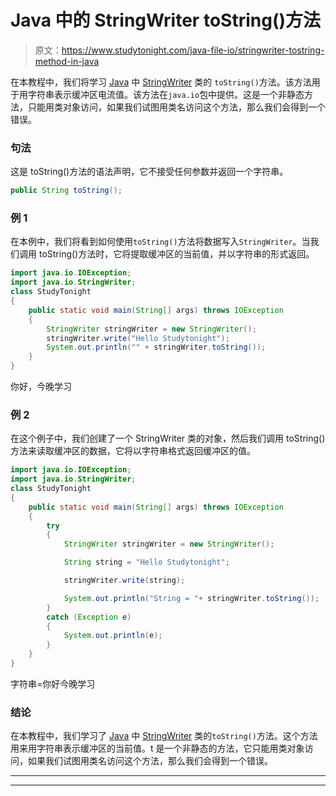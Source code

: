 # Java 中的 StringWriter toString()方法

> 原文：<https://www.studytonight.com/java-file-io/stringwriter-tostring-method-in-java>

在本教程中，我们将学习 [Java](https://www.studytonight.com/java/) 中 [StringWriter](https://www.studytonight.com/ava-file-io/java-stringwriter-class) 类的 `toString()`方法。该方法用于用字符串表示缓冲区电流值。该方法在`java.io`包中提供。这是一个非静态方法，只能用类对象访问，如果我们试图用类名访问这个方法，那么我们会得到一个错误。

### 句法

这是 toString()方法的语法声明，它不接受任何参数并返回一个字符串。

```java
public String toString(); 
```

### 例 1

在本例中，我们将看到如何使用`toString()`方法将数据写入`StringWriter`。当我们调用 toString()方法时，它将提取缓冲区的当前值，并以字符串的形式返回。

```java
import java.io.IOException;
import java.io.StringWriter;
class StudyTonight
{
	public static void main(String[] args) throws IOException 
	{ 
		StringWriter stringWriter = new StringWriter();  
		stringWriter.write("Hello Studytonight");  
		System.out.println("" + stringWriter.toString());
	} 
}
```

你好，今晚学习

### 例 2

在这个例子中，我们创建了一个 StringWriter 类的对象，然后我们调用 toString()方法来读取缓冲区的数据，它将以字符串格式返回缓冲区的值。

```java
import java.io.IOException;
import java.io.StringWriter;
class StudyTonight
{
	public static void main(String[] args) throws IOException 
	{ 
		try
		{ 
			StringWriter stringWriter = new StringWriter(); 

			String string = "Hello Studytonight"; 

			stringWriter.write(string); 

			System.out.println("String = "+ stringWriter.toString()); 
		} 
		catch (Exception e) 
		{ 
			System.out.println(e); 
		} 
	} 
}
```

字符串=你好今晚学习

### 结论

在本教程中，我们学习了 [Java](http://www.studytonight.com/java/) 中 [StringWriter](http://www.studytonight.com/java-file-io/java-stringwriter-class) 类的`toString()`方法。这个方法用来用字符串表示缓冲区的当前值。t 是一个非静态的方法，它只能用类对象访问，如果我们试图用类名访问这个方法，那么我们会得到一个错误。

* * *

* * *